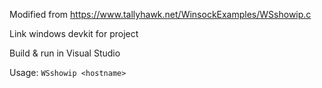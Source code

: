 Modified from https://www.tallyhawk.net/WinsockExamples/WSshowip.c

Link windows devkit for project

Build & run in Visual Studio

Usage: `WSshowip <hostname>`